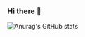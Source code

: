 ### Hi there 👋
![Anurag's GitHub stats](https://github-readme-stats.vercel.app/api?username=hanjooseok00&show_icons=true&theme=radical)
<!--
**SeokJuGo/SeokJuGo** is a ✨ _special_ ✨ repository because its `README.md` (this file) appears on your GitHub profile.

Here are some ideas to get you started:

- 🔭 I’m currently working on ...
- 🌱 I’m currently learning ...
- 👯 I’m looking to collaborate on ...
- 🤔 I’m looking for help with ...
- 💬 Ask me about ...
- 📫 How to reach me: ...
- 😄 Pronouns: ...
- ⚡ Fun fact: ...
-->
